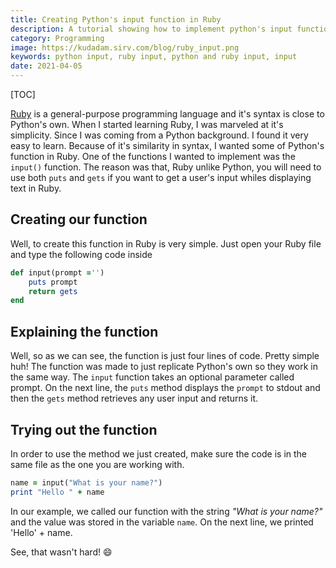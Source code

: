 ```yaml
---
title: Creating Python's input function in Ruby
description: A tutorial showing how to implement python's input function in Ruby. The input function is used to get user's input.
category: Programming
image: https://kudadam.sirv.com/blog/ruby_input.png
keywords: python input, ruby input, python and ruby input, input
date: 2021-04-05
---
```


[TOC]

[Ruby](https://www.ruby-lang.com/en) is a general-purpose programming language and it's syntax is close to Python's own. 
When I started learning Ruby, I was marveled at it's simplicity.
Since I was coming from a Python background. I found it very easy to learn. Because of it's similarity in syntax, I wanted some of Python's function in Ruby.
One of the functions I wanted to implement was the `input()` function. The reason was that, Ruby unlike Python, you will need to use both `puts` and `gets` if you want to get a user's input whiles displaying text in Ruby. 

## Creating our function
Well, to create this function in Ruby is very simple. Just open your Ruby file and type the following code inside
```ruby
def input(prompt ='')
    puts prompt
    return gets
end
```
## Explaining the function

Well, so as we can see, the function is just four lines of code. Pretty simple huh!
The function was made to just replicate Python's own so they work in the same way.
The `input` function takes an optional parameter called prompt. On the next line, the `puts` method displays the `prompt` to stdout and then the `gets` method retrieves any user input and returns it.

## Trying out the function

In order to use the method we just created, make sure the code is in the same file as the one you are working with.
```ruby
name = input("What is your name?")
print "Hello " + name
```
In our example, we called our function with the string _"What is your name?"_ and the value was stored in the variable `name`. On the next line, we printed 'Hello' + name.

See, that wasn't hard! :smile: